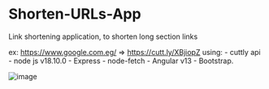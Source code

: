 # Shorten-URLs-App

Link shortening application, to shorten long section links

ex: https://www.google.com.eg/ => https://cutt.ly/XBjiopZ
using: - cuttly api - node js v18.10.0 - Express - node-fetch - Angular v13 - Bootstrap. 



![image](https://user-images.githubusercontent.com/57066603/196562776-1c99f5f0-0412-4ef9-a0fd-d3a760f9974a.png)
